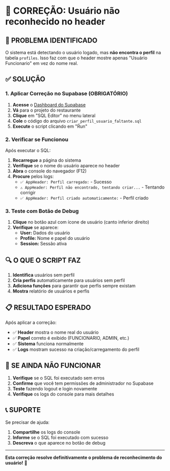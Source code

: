 # 🔧 **CORREÇÃO: Usuário não reconhecido no header**

## 🚨 **PROBLEMA IDENTIFICADO**

O sistema está detectando o usuário logado, mas **não encontra o perfil** na tabela `profiles`. Isso faz com que o header mostre apenas "Usuário Funcionario" em vez do nome real.

## ✅ **SOLUÇÃO**

### **1. Aplicar Correção no Supabase (OBRIGATÓRIO)**

1. **Acesse** o [Dashboard do Supabase](https://supabase.com/dashboard)
2. **Vá** para o projeto do restaurante
3. **Clique** em "SQL Editor" no menu lateral
4. **Cole** o código do arquivo `criar_perfil_usuario_faltante.sql`
5. **Execute** o script clicando em "Run"

### **2. Verificar se Funcionou**

Após executar o SQL:

1. **Recarregue** a página do sistema
2. **Verifique** se o nome do usuário aparece no header
3. **Abra** o console do navegador (F12)
4. **Procure** pelos logs:
   - `✅ AppHeader: Perfil carregado:` - Sucesso
   - `⚠️ AppHeader: Perfil não encontrado, tentando criar...` - Tentando corrigir
   - `✅ AppHeader: Perfil criado automaticamente:` - Perfil criado

### **3. Teste com Botão de Debug**

1. **Clique** no botão azul com ícone de usuário (canto inferior direito)
2. **Verifique** se aparece:
   - **User:** Dados do usuário
   - **Profile:** Nome e papel do usuário
   - **Session:** Sessão ativa

## 🔍 **O QUE O SCRIPT FAZ**

1. **Identifica** usuários sem perfil
2. **Cria perfis** automaticamente para usuários sem perfil
3. **Adiciona funções** para garantir que perfis sempre existam
4. **Mostra** relatório de usuários e perfis

## 📋 **RESULTADO ESPERADO**

Após aplicar a correção:

- ✅ **Header** mostra o nome real do usuário
- ✅ **Papel** correto é exibido (FUNCIONARIO, ADMIN, etc.)
- ✅ **Sistema** funciona normalmente
- ✅ **Logs** mostram sucesso na criação/carregamento do perfil

## 🚨 **SE AINDA NÃO FUNCIONAR**

1. **Verifique** se o SQL foi executado sem erros
2. **Confirme** que você tem permissões de administrador no Supabase
3. **Teste** fazendo logout e login novamente
4. **Verifique** os logs do console para mais detalhes

## 📞 **SUPORTE**

Se precisar de ajuda:

1. **Compartilhe** os logs do console
2. **Informe** se o SQL foi executado com sucesso
3. **Descreva** o que aparece no botão de debug

---

**Esta correção resolve definitivamente o problema de reconhecimento do usuário!** 🎉

